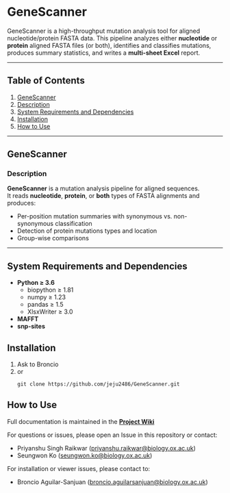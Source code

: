 # GeneScanner
GeneScanner is a high-throughput mutation analysis tool for aligned nucleotide/protein FASTA data. This pipeline analyzes either **nucleotide** or **protein** aligned FASTA files (or both), identifies and classifies mutations, produces summary statistics, and writes a **multi-sheet Excel** report. 

---

## Table of Contents
1. [GeneScanner](#genescanner)
2. [Description](#description)
3. [System Requirements and Dependencies](#system-requirements-and-dependencies)
4. [Installation](#installation)
5. [How to Use](#how-to-use)

---

## GeneScanner

### Description

**GeneScanner** is a mutation analysis pipeline for aligned sequences.  
It reads **nucleotide**, **protein**, or **both** types of FASTA alignments and produces:

- Per-position mutation summaries with synonymous vs. non-synonymous classification 
- Detection of protein mutations types and location
- Group-wise comparisons 
  
---

## System Requirements and Dependencies
- **Python ≥ 3.6**
    - biopython ≥ 1.81 
    - numpy ≥ 1.23
    - pandas ≥ 1.5
    - XlsxWriter ≥ 3.0
- **MAFFT**  
- **snp-sites** 

## Installation

1. Ask to Broncio
2. or
   ```
   git clone https://github.com/jeju2486/GeneScanner.git
   ```

## How to Use

Full documentation is maintained in the **[Project Wiki](https://github.com/jeju2486/GeneScanner/wiki/GeneScanner)**

For questions or issues, please open an Issue in this repository or contact:

* Priyanshu Singh Raikwar ([priyanshu.raikwar@biology.ox.ac.uk](mailto:priyanshu.raikwar@biology.ox.ac.uk))
* Seungwon Ko ([seungwon.ko@biology.ox.ac.uk](mailto:seungwon.ko@biology.ox.ac.uk))

For installation or viewer issues, please contact to:

* Broncio Aguilar-Sanjuan ([broncio.aguilarsanjuan@biology.ox.ac.uk](mailto:broncio.aguilarsanjuan@biology.ox.ac.uk))
